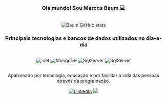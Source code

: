 <div style="display: inline_block" align="center">

### Olá mundo! Sou Marcos Baum 💻
<h2 dir="auto"></h2>

![Baum GitHub stats](https://github-readme-stats.vercel.app/api?username=marcosbaumVia&count_private=true&include_all_commits=true&show_icons=true&theme=dark)

### Principais tecnologias e bancos de dados utilizados no dia-a-dia <br/>
<h2 dir="auto"></h2>
    <img align="center" alt=".net" src="https://img.shields.io/badge/.NET-5C2D91?style=for-the-badge&logo=.net&logoColor=white" />
    <img align="center" alt="MongoDB" src="https://img.shields.io/badge/MongoDB-4EA94B?style=for-the-badge&logo=mongodb&logoColor=white" />
    <img align="center" alt="SqlServer" src="https://img.shields.io/badge/Microsoft_SQL_Server-CC2927?style=for-the-badge&logo=microsoft-sql-server&logoColor=white" />
    <img align="center" alt="SqlServer" src="https://img.shields.io/badge/Microsoft_Azure-0089D6?style=for-the-badge&logo=microsoft-azure&logoColor=white" />
  
<br/>

<h2 dir="auto"></h2>
<p> Apaixonado por tecnologia, educação e por facilitar a vida das pessoas através da programação. </p>
  
[![LinkedIn](https://img.shields.io/badge/LinkedIn-0077B5?style=for-the-badge&logo=linkedin&logoColor=white)](https://www.linkedin.com/in/marcosfbaum/)
<a href="mailto:marcosbaummb@gmail.com"><img src="https://img.shields.io/badge/Gmail-D14836?style=for-the-badge&logo=gmail&logoColor=white"></a>
</div>
